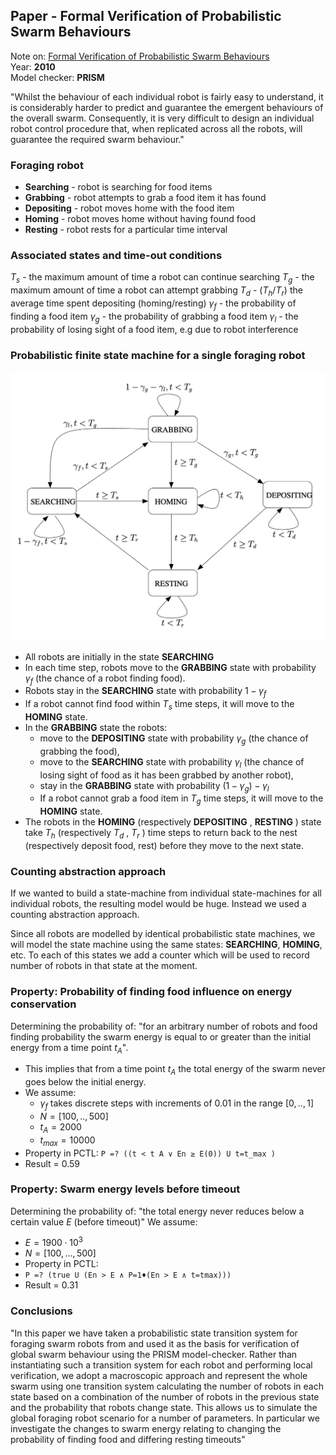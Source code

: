 ## Paper - Formal Verification of Probabilistic Swarm Behaviours
Note on: [Formal Verification of Probabilistic Swarm Behaviours](../Relevant%20Papers/Formal%20Verification%20of%20Probabilistic%20Swarm%20Behaviours.pdf)  
Year: **2010**  
Model checker: **PRISM**  

"Whilst the behaviour of each individual robot is fairly easy to understand, it is considerably harder to predict and guarantee the emergent behaviours of the overall swarm. Consequently, it is very difficult to design an individual robot control procedure that, when replicated across all the robots, will guarantee the required swarm behaviour."

### Foraging robot
- **Searching** - robot is searching for food items
- **Grabbing** - robot attempts to grab a food item it has found 
- **Depositing** - robot moves home with the food item
- **Homing** - robot moves home without having found food
- **Resting** - robot rests for a particular time interval

### Associated states and time-out conditions
$T_s$ - the maximum amount of time a robot can continue searching
$T_g$ - the maximum amount of time a robot can attempt grabbing
$T_d$ - $(T_h / T_r)$ the average time spent depositing (homing/resting)
$\gamma_f$ - the probability of finding a food item
$\gamma_g$ - the probability of grabbing a food item
$\gamma_l$ - the probability of losing sight of a food item, e.g due to robot interference

### Probabilistic finite state machine for a single foraging robot
![PFSM](../Images/PFSM.png)
- All robots are initially in the state **SEARCHING** 
- In each time step, robots move to the **GRABBING** state with probability $\gamma_f$ (the chance of a robot finding food). 
- Robots stay in the **SEARCHING** state with probability $1-\gamma_f$ 
- If a robot cannot find food within $T_s$ time steps, it will move to the **HOMING** state. 
- In the **GRABBING** state the robots:
	- move to the **DEPOSITING** state with probability $\gamma_g$ (the chance of grabbing the food), 
	- move to the **SEARCHING** state with probability $\gamma_l$ (the chance of losing sight of food as it has been grabbed by another robot),
	- stay in the **GRABBING** state with probability $(1 − \gamma_g ) − \gamma_l$ 
	- If a robot cannot grab a food item in $T_g$ time steps, it will move to the **HOMING** state.
- The robots in the **HOMING** (respectively **DEPOSITING** , **RESTING** ) state take $T_h$ (respectively $T_d$ , $T_r$ ) time steps to return back to the nest (respectively deposit food, rest) before they move to the next state.

### Counting abstraction approach
If we wanted to build a state-machine from individual state-machines for all individual robots, the resulting model would be huge. Instead we used a counting abstraction approach.

Since all robots are modelled by identical probabilistic state machines, we will model the state machine using the same states: **SEARCHING**, **HOMING**, etc. To each of this states we add a counter which will be used to record number of robots in that state at the moment.

### Property: Probability of finding food influence on energy conservation
Determining the probability of: "for an arbitrary number of robots and food finding probability the swarm energy is equal to or greater than the initial energy from a time point $t_A$".
- This implies that from a time point $t_A$ the total energy of the swarm never goes below the initial energy.
- We assume:
	- $\gamma_f$ takes discrete steps with increments of $0.01$ in the range $[0, .., 1]$
	- $N = [100, .., 500]$
	- $t_A = 2000$
	- $t_{max} = 10000$
- Property in PCTL: `P =? ((t < t A ∨ En ≥ E(0)) U t=t_max )`
- Result = 0.59

### Property: Swarm energy levels before timeout
Determining the probability of: "the total energy never reduces below a certain value $E$ (before timeout)"
We assume:
- $E = 1900 \cdot 10^3$
- $N = [100, ..., 500]$
- Property in PCTL: 
- `P =? (true U (En > E ∧ P=1♦(En > E ∧ t=tmax)))`
- Result = 0.31

### Conclusions
"In this paper we have taken a probabilistic state transition system for foraging swarm robots from and used it as the basis for verification of global swarm behaviour using the PRISM model-checker. Rather than instantiating such a transition system for each robot and performing local verification, we adopt a macroscopic approach and represent the whole swarm using one transition system calculating the number of robots in each state based on a combination of the number of robots in the previous state and the probability that robots change state. This allows us to simulate the global foraging robot scenario for a number of parameters. In particular we investigate the changes to swarm energy relating to changing the probability of finding food and differing resting timeouts"